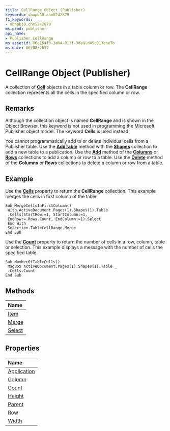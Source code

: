 ```yaml
---
title: CellRange Object (Publisher)
keywords: vbapb10.chm5242879
f1_keywords:
- vbapb10.chm5242879
ms.prod: publisher
api_name:
- Publisher.CellRange
ms.assetid: 86e164f3-2a04-013f-3da8-d45c013eae7b
ms.date: 06/08/2017
---
```



# CellRange Object (Publisher)

A collection of **[Cell](cell-object-publisher.md)** objects in a table column or row. The **CellRange** collection represents all the cells in the specified column or row.
 


## Remarks

Although the collection object is named **CellRange** and is shown in the Object Browser, this keyword is not used in programming the Microsoft Publisher object model. The keyword **Cells** is used instead.
 

 
You cannot programmatically add to or delete individual cells from a Publisher table. Use the **[AddTable](shapes-addtable-method-publisher.md)** method with the **[Shapes](shapes-object-publisher.md)** collection to add a new table to a publication. Use the **[Add](columns-add-method-publisher.md)** method of the **[Columns](columns-object-publisher.md)** or **[Rows](rows-object-publisher.md)** collections to add a column or row to a table. Use the **[Delete](column-delete-method-publisher.md)** method of the **Columns** or **Rows** collections to delete a column or row from a table.
 

 

## Example

Use the **[Cells](column-cells-property-publisher.md)** property to return the **CellRange** collection. This example merges the cells in first column of the table.
 

 

```
Sub MergeCellsInFirstColumn() 
 With ActiveDocument.Pages(1).Shapes(1).Table 
 .Cells(StartRow:=1, StartColumn:=1, _ 
 EndRow:=.Rows.Count, EndColumn:=1).Select 
 End With 
 Selection.TableCellRange.Merge 
End Sub
```

Use the **[Count](cellrange-count-property-publisher.md)** property to return the number of cells in a row, column, table or selection. This example displays a message with the number of cells the specified table.
 

 



```
Sub NumberOfTableCells() 
 MsgBox ActiveDocument.Pages(1).Shapes(1).Table _ 
 .Cells.Count 
End Sub
```


## Methods



|**Name**|
|:-----|
|[Item](cellrange-item-method-publisher.md)|
|[Merge](cellrange-merge-method-publisher.md)|
|[Select](cellrange-select-method-publisher.md)|

## Properties



|**Name**|
|:-----|
|[Application](cellrange-application-property-publisher.md)|
|[Column](cellrange-column-property-publisher.md)|
|[Count](cellrange-count-property-publisher.md)|
|[Height](cellrange-height-property-publisher.md)|
|[Parent](cellrange-parent-property-publisher.md)|
|[Row](cellrange-row-property-publisher.md)|
|[Width](cellrange-width-property-publisher.md)|


